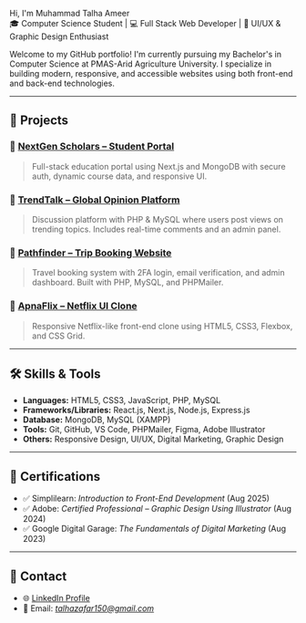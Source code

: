 Hi, I'm Muhammad Talha Ameer  
🎓 Computer Science Student | 💻 Full Stack Web Developer | 🎨 UI/UX & Graphic Design Enthusiast

Welcome to my GitHub portfolio! I'm currently pursuing my Bachelor's in Computer Science at PMAS-Arid Agriculture University. I specialize in building modern, responsive, and accessible websites using both front-end and back-end technologies.

---

## 💼 Projects

### 🔹 [NextGen Scholars – Student Portal](https://nextgenscholars.vercel.app/)
> Full-stack education portal using Next.js and MongoDB with secure auth, dynamic course data, and responsive UI.

### 🔹 [TrendTalk – Global Opinion Platform](https://trendtalk.lovestoblog.com)
> Discussion platform with PHP & MySQL where users post views on trending topics. Includes real-time comments and an admin panel.

### 🔹 [Pathfinder – Trip Booking Website](https://goodforyou.infinityfreeapp.com)
> Travel booking system with 2FA login, email verification, and admin dashboard. Built with PHP, MySQL, and PHPMailer.

### 🔹 [ApnaFlix – Netflix UI Clone](https://projectbytalha.great-site.net/?i=3)
> Responsive Netflix-like front-end clone using HTML5, CSS3, Flexbox, and CSS Grid.

---

## 🛠️ Skills & Tools

- **Languages:** HTML5, CSS3, JavaScript, PHP, MySQL
- **Frameworks/Libraries:** React.js, Next.js, Node.js, Express.js
- **Database:** MongoDB, MySQL (XAMPP)
- **Tools:** Git, GitHub, VS Code, PHPMailer, Figma, Adobe Illustrator
- **Others:** Responsive Design, UI/UX, Digital Marketing, Graphic Design

---

## 📜 Certifications

- ✅ Simplilearn: *Introduction to Front-End Development* (Aug 2025)
- ✅ Adobe: *Certified Professional – Graphic Design Using Illustrator* (Aug 2024)
- ✅ Google Digital Garage: *The Fundamentals of Digital Marketing* (Aug 2023)

---

## 🔗 Contact

- 🌐 [LinkedIn Profile](https://www.linkedin.com/in/muhammad-talha-ameer-8ab373375)
- 📧 Email: *talhazafar150@gmail.com*

